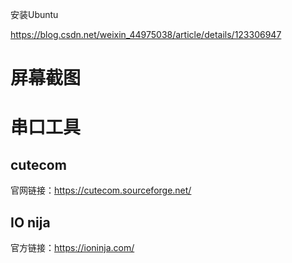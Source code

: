 


安装Ubuntu

https://blog.csdn.net/weixin_44975038/article/details/123306947







# 屏幕截图







# 串口工具

## cutecom

官网链接：https://cutecom.sourceforge.net/

## IO nija

官方链接：https://ioninja.com/

